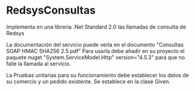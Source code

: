 # RedsysConsultas
Implementa en una libreria .Net Standard 2.0 las llamadas de consulta de Redsys

La documentación del servicio puede verla en el documento "Consultas SOAP HMAC SHA256 2.5.pdf"
Para usarla debe añadir en su proyecto el paquete nuget "System.ServiceModel.Http" version="4.5.3" para que no falle la llamada al servicio.

La Pruebas unitarias para su funcionamiento debe establecer los datos de su comercio y un pedido existente. Se establece en la clase Given.







